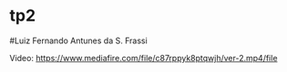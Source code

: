 # tp2
#Luiz Fernando Antunes da S. Frassi

Video: https://www.mediafire.com/file/c87rppyk8ptqwjh/ver-2.mp4/file
